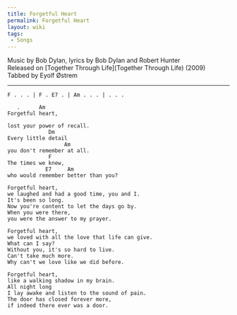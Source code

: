 ```yaml
---
title: Forgetful Heart
permalink: Forgetful Heart
layout: wiki
tags:
 - Songs
---
```


Music by Bob Dylan, lyrics by Bob Dylan and Robert Hunter  
Released on [Together Through Life](Together Through Life)
(2009)  
Tabbed by Eyolf Østrem

* * * * *

    F . . . | F . E7 . | Am . . . | . . .

       .      Am
    Forgetful heart,

    lost your power of recall.
                 Dm
    Every little detail
                      Am
    you don't remember at all.
                 F
    The times we knew,
                E7     Am
    who would remember better than you?

    Forgetful heart,
    we laughed and had a good time, you and I.
    It's been so long.
    Now you're content to let the days go by.
    When you were there,
    you were the answer to my prayer.

    Forgetful heart,
    we loved with all the love that life can give.
    What can I say?
    Without you, it's so hard to live.
    Can't take much more.
    Why can't we love like we did before.

    Forgetful heart,
    like a walking shadow in my brain.
    All night long
    I lay awake and listen to the sound of pain.
    The door has closed forever more,
    if indeed there ever was a door.
